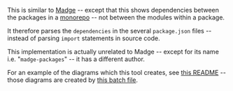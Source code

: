 This is similar to [Madge](https://github.com/pahen/madge) --
except that this shows dependencies between the packages
in a [monorepo](https://en.wikipedia.org/wiki/Monorepo) --
not between the modules within a package.

It therefore parses the `dependencies` in the several `package.json` files --
instead of parsing `import` statements in source code.

This implementation is actually unrelated to Madge -- except for its name i.e. "`madge-packages`" -- it has a different author.

For an example of the diagrams which this tool creates,
see [this README](https://github.com/cwellsx/view/tree/master/packages#readme)
-- those diagrams are created by [this batch file](https://github.com/cwellsx/view/blob/master/show-dependencies.bat).
